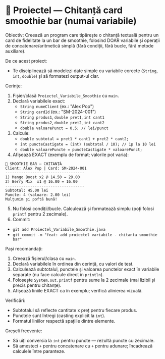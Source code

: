# 🧱 Proiectel — Chitanță card smoothie bar (numai variabile)

Obiectiv: Creează un program care tipărește o chitanță textuală pentru un card de fidelitate la un bar de smoothie, folosind DOAR variabile și operații de concatenare/aritmetică simplă (fără condiții, fără bucle, fără metode auxiliare).

De ce acest proiect:

- Te disciplinează să modelezi date simple cu variabile corecte (`String`, `int`, `double`) și să formatezi output-ul clar.

Cerințe:

1. Fișier/clasă `Proiectel_Variabile_Smoothie` cu `main`.
2. Declară variabilele exact:
    - `String numeClient` (ex.: "Alex Pop")
    - `String cardId` (ex.: "SM-2024-001")
    - `String produs1`, `double pret1`, `int cant1`
    - `String produs2`, `double pret2`, `int cant2`
    - `double valoarePunct = 0.5; // lei/punct`
3. Calcule:
    - `double subtotal = pret1 * cant1 + pret2 * cant2;`
    - `int puncteCastigate = (int) (subtotal / 10); // 1p la 10 lei`
    - `double valoarePuncte = puncteCastigate * valoarePunct;`
4. Afișează EXACT (exemplu de format; valorile pot varia):

```
🥤 SMOOTHIE BAR — CHITANȚĂ
Client: Alex Pop | Card: SM-2024-001
-----------------------------------
1) Mango Boost x2 @ 14.50 = 29.00
2) Berry Mix  x1 @ 16.00 = 16.00
-----------------------------------
Subtotal: 45.00 lei
Puncte: 4 (valoare: 2.00 lei)
Mulțumim și poftă bună!
```

5. Nu folosi condiții/bucle. Calculează și formatează simplu (poți folosi `printf` pentru 2 zecimale).
6. Commit:

- `git add Proiectel_Variabile_Smoothie.java`
- `git commit -m "feat: add proiectel variabile - chitanta smoothie bar"`

Pași recomandați:

1. Creează fișierul/clasa cu `main`.
2. Declară variabilele în ordinea din cerință, cu valori de test.
3. Calculează subtotalul, punctele și valoarea punctelor exact în variabile separate (nu face calcule direct în `println`).
4. Folosește `System.out.printf` pentru sume la 2 zecimale (mai lizibil și precis pentru chitanțe).
5. Afișează liniile EXACT ca în exemplu; verifică alinierea vizuală.

Verificări:

- Subtotalul să reflecte cantitate x preț pentru fiecare produs.
- Punctele sunt întregi (casting explicit la `int`).
- Formatul liniilor respectă spațiile dintre elemente.

Greșeli frecvente:

- Să uiți conversia la `int` pentru puncte — rezultă puncte cu zecimale.
- Să amesteci `+` pentru concatenare cu `+` pentru adunare; încadrează calculele între paranteze.